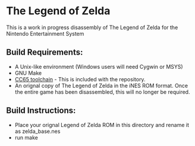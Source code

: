 # The Legend of Zelda

This is a work in progress disassembly of The Legend of Zelda for the Nintendo Entertainment System

## Build Requirements:
* A Unix-like environment (Windows users will need Cygwin or MSYS)
* GNU Make
* [CC65 toolchain](https://github.com/cc65/cc65) - This is included with the repository.
* An orignal copy of The Legend of Zelda in the iNES ROM format. Once the entire game has been disassembled, this will no longer be required.

## Build Instructions:
* Place your orignal Legend of Zelda ROM in this directory and rename it as zelda_base.nes
* run make
